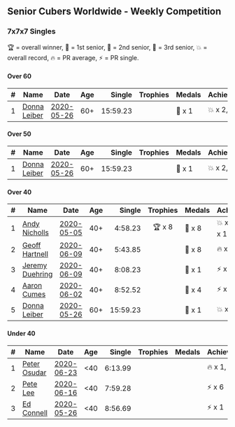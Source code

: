 ## Senior Cubers Worldwide - Weekly Competition
### 7x7x7 Singles

🏆 = overall winner, 🥇 = 1st senior, 🥈 = 2nd senior, 🥉 = 3rd senior, 💥 = overall record, 🔥 = PR average, ⚡ = PR single.

#### Over 60

| # | Name | Date | Age | Single | Trophies | Medals | Achievements | Video |
| :--: | -- | :--: | :--: | --: | :--: | :-- | :-- | -- |
| 1 | [Donna Leiber](../../persons/donna_leiber/777.md) | [2020-05-26](2020-05-26.md) | 60+ | 15:59.23 |  | 🥉 x 1 | 💥 x 2, ⚡ x 2 | [Link](https://www.facebook.com/events/637852836799991/permalink/640055109913097/) |

#### Over 50

| # | Name | Date | Age | Single | Trophies | Medals | Achievements | Video |
| :--: | -- | :--: | :--: | --: | :--: | :-- | :-- | -- |
| 1 | [Donna Leiber](../../persons/donna_leiber/777.md) | [2020-05-26](2020-05-26.md) | 60+ | 15:59.23 |  | 🥉 x 1 | 💥 x 2, ⚡ x 2 | [Link](https://www.facebook.com/events/637852836799991/permalink/640055109913097/) |

#### Over 40

| # | Name | Date | Age | Single | Trophies | Medals | Achievements | Video |
| :--: | -- | :--: | :--: | --: | :--: | :-- | :-- | -- |
| 1 | [Andy Nicholls](../../persons/andy_nicholls/777.md) | [2020-05-05](2020-05-05.md) | 40+ | 4:58.23 | 🏆 x 8 | 🥇 x 8 | 💥 x 1, 🔥 x 1, ⚡ x 1 | [Link](https://www.facebook.com/events/557526585195168/permalink/558592678421892/) |
| 2 | [Geoff Hartnell](../../persons/geoff_hartnell/777.md) | [2020-06-09](2020-06-09.md) | 40+ | 5:43.85 |  | 🥈 x 8 | 🔥 x 2, ⚡ x 2 | [Link](https://www.facebook.com/events/1130228284009045/permalink/1131048293927044/) |
| 3 | [Jeremy Duehring](../../persons/jeremy_duehring/777.md) | [2020-06-09](2020-06-09.md) | 40+ | 8:08.23 |  | 🥉 x 1 | ⚡ x 2 | [Link](https://www.facebook.com/jeremy.duehring/videos/10160093213052846/) |
| 4 | [Aaron Cumes](../../persons/aaron_cumes/777.md) | [2020-06-02](2020-06-02.md) | 40+ | 8:52.52 |  | 🥉 x 4 | ⚡ x 2 | [Link](https://www.facebook.com/events/573401076937046/permalink/574489523494868/) |
| 5 | [Donna Leiber](../../persons/donna_leiber/777.md) | [2020-05-26](2020-05-26.md) | 60+ | 15:59.23 |  | 🥉 x 1 | 💥 x 2, ⚡ x 2 | [Link](https://www.facebook.com/events/637852836799991/permalink/640055109913097/) |

#### Under 40

| # | Name | Date | Age | Single | Trophies | Medals | Achievements | Video |
| :--: | -- | :--: | :--: | --: | :--: | :-- | :-- | -- |
| 1 | [Peter Osudar](../../persons/peter_osudar/777.md) | [2020-06-23](2020-06-23.md) | <40 | 6:13.99 |  |  | 🔥 x 1, ⚡ x 1 | [Link](https://www.facebook.com/events/268636114456043/permalink/276983293621325/) |
| 2 | [Pete Lee](../../persons/pete_lee/777.md) | [2020-06-16](2020-06-16.md) | <40 | 7:59.28 |  |  | ⚡ x 6 | [Link](https://www.facebook.com/events/256188575607890/permalink/256481515578596/) |
| 3 | [Ed Connell](../../persons/ed_connell/777.md) | [2020-05-26](2020-05-26.md) | <40 | 8:56.69 |  |  | ⚡ x 1 | [Link](https://www.facebook.com/events/637852836799991/permalink/640364566548818/) |


<!-- Global site tag (gtag.js) - Google Analytics -->
<script async src="https://www.googletagmanager.com/gtag/js?id=UA-86348435-3"></script>
<script>window.dataLayer = window.dataLayer || []; function gtag() {dataLayer.push(arguments);} gtag('js', new Date()); gtag('config', 'UA-86348435-3');</script>
